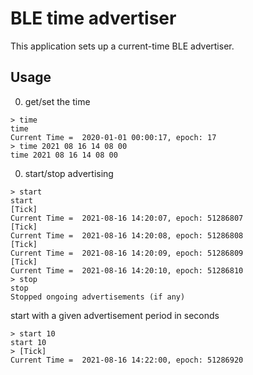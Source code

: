 # BLE time advertiser

This application sets up a current-time BLE advertiser.

## Usage

0. get/set the time

```
> time
time
Current Time =  2020-01-01 00:00:17, epoch: 17
> time 2021 08 16 14 08 00
time 2021 08 16 14 08 00
```

0. start/stop advertising

```
> start
start
[Tick]
Current Time =  2021-08-16 14:20:07, epoch: 51286807
[Tick]
Current Time =  2021-08-16 14:20:08, epoch: 51286808
[Tick]
Current Time =  2021-08-16 14:20:09, epoch: 51286809
[Tick]
Current Time =  2021-08-16 14:20:10, epoch: 51286810
> stop
stop
Stopped ongoing advertisements (if any)
```

start with a given advertisement period in seconds

```
> start 10
start 10
> [Tick]
Current Time =  2021-08-16 14:22:00, epoch: 51286920
```
